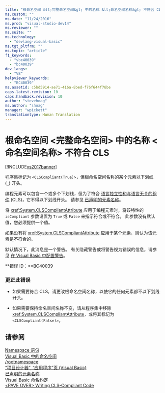 ```yaml
---
title: "根命名空间 &lt;完整命名空间&gt; 中的名称 &lt;命名空间名称&gt; 不符合 CLS | Microsoft Docs"
ms.custom: ""
ms.date: "11/24/2016"
ms.prod: "visual-studio-dev14"
ms.reviewer: ""
ms.suite: ""
ms.technology: 
  - "devlang-visual-basic"
ms.tgt_pltfrm: ""
ms.topic: "article"
f1_keywords: 
  - "vbc40039"
  - "bc40039"
dev_langs: 
  - "VB"
helpviewer_keywords: 
  - "BC40039"
ms.assetid: c5bd5914-ae71-416a-8bed-f76f644f78be
caps.latest.revision: 10
caps.handback.revision: 10
author: "stevehoag"
ms.author: "shoag"
manager: "wpickett"
translationtype: Human Translation
---
```

# 根命名空间 &lt;完整命名空间&gt; 中的名称 &lt;命名空间名称&gt; 不符合 CLS
[!INCLUDE[vs2017banner](../../../csharp/includes/vs2017banner.md)]

程序集标记为 `<CLSCompliant(True)>`，但根命名空间名称的某个元素以下划线 \(`_`\) 开头。  
  
 编程元素可以包含一个或多个下划线，但为了符合 [语言独立性和与语言无关的组件](../Topic/Language%20Independence%20and%20Language-Independent%20Components.md) \(CLS\)，它不得以下划线开头。  请参见 [已声明的元素名称](../../../visual-basic/programming-guide/language-features/declared-elements/declared-element-names.md)。  
  
 将 <xref:System.CLSCompliantAttribute> 应用于编程元素时，将该特性的 `isCompliant` 参数设置为 `True` 或 `False` 来指示符合或不符合。  此参数没有默认值，您必须提供一个值。  
  
 如果没有将 <xref:System.CLSCompliantAttribute> 应用于某个元素，则认为该元素是不符合的。  
  
 默认情况下，此消息是一个警告。  有关隐藏警告或将警告视为错误的信息，请参见 [在 Visual Basic 中配置警告](/visual-studio/ide/configuring-warnings-in-visual-basic)。  
  
 **错误 ID：**BC40039  
  
### 更正此错误  
  
-   如果需要符合 CLS，请更改根命名空间名称，以使它的任何元素都不以下划线开头。  
  
-   如果需要保持命名空间名称不变，请从程序集中移除 <xref:System.CLSCompliantAttribute>，或将其标记为 `<CLSCompliant(False)>`。  
  
## 请参阅  
 [Namespace 语句](../../../visual-basic/language-reference/statements/namespace-statement.md)   
 [Visual Basic 中的命名空间](../../../visual-basic/programming-guide/program-structure/namespaces.md)   
 [\/rootnamespace](../../../visual-basic/reference/command-line-compiler/rootnamespace.md)   
 [“项目设计器”, “应用程序”页 \(Visual Basic\)](/visual-studio/ide/reference/application-page-project-designer-visual-basic)   
 [已声明的元素名称](../../../visual-basic/programming-guide/language-features/declared-elements/declared-element-names.md)   
 [Visual Basic 命名约定](../../../visual-basic/programming-guide/program-structure/naming-conventions.md)   
 [\<PAVE OVER\> Writing CLS\-Compliant Code](http://msdn.microsoft.com/zh-cn/4c705105-69a2-4e5e-b24e-0633bc32c7f3)